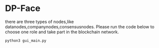 # DP-Face
there are three types of nodes,like datanodes,companynodes,consensusnodes.
Please run the code below to choose one role and take part in the blockchain network.
```python
python3 gui_main.py
```
